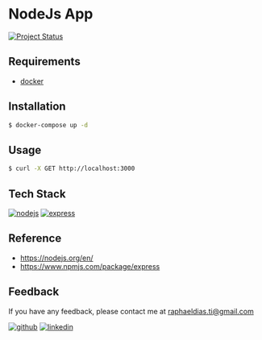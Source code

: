 # NodeJs App

[![Project Status](https://img.shields.io/static/v1?label=project%20status&message=in%20development&color=yellow&style=flat-square)](#)


## Requirements

- [docker](https://www.docker.com/)


## Installation

```bash
$ docker-compose up -d
```


## Usage

```bash
$ curl -X GET http://localhost:3000
```


## Tech Stack

[![nodejs](https://img.shields.io/badge/Node.js-339933?style=for-the-badge&logo=nodedotjs&logoColor=white)](https://nodejs.org/en/)
[![express](https://img.shields.io/badge/Express.js-000000?style=for-the-badge&logo=express&logoColor=white)](https://www.npmjs.com/package/express)


## Reference

- https://nodejs.org/en/
- https://www.npmjs.com/package/express


## Feedback

If you have any feedback, please contact me at raphaeldias.ti@gmail.com

[![github](https://img.shields.io/badge/GitHub-100000?style=for-the-badge&logo=github&logoColor=white)](https://github.com/raphaelbh)
[![linkedin](https://img.shields.io/badge/LinkedIn-0077B5?style=for-the-badge&logo=linkedin&logoColor=white)](https://www.linkedin.com/in/raphaelbh/)
